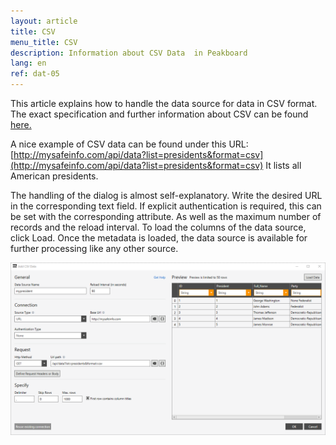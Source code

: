 ```yaml
---
layout: article
title: CSV
menu_title: CSV
description: Information about CSV Data  in Peakboard
lang: en
ref: dat-05
---
```

This article explains how to handle the data source for data in CSV format. The exact specification and further information about CSV can be found [here.](https://en.wikipedia.org/wiki/Comma-separated_values)

A nice example of CSV data can be found under this URL: [http://mysafeinfo.com/api/data?list=presidents&format=csv](http://mysafeinfo.com/api/data?list=presidents&format=csv) It lists all American presidents.

The handling of the dialog is almost self-explanatory. Write the desired URL in the corresponding text field. If explicit authentication is required, this can be set with the corresponding attribute. As well as the maximum number of records and the reload interval. To load the columns of the data source, click Load. Once the metadata is loaded, the data source is available for further processing like any other source.

![CSV Add Data Dialog](/assets/images/data-sources/csv/csv-add-data-dialog.png)
